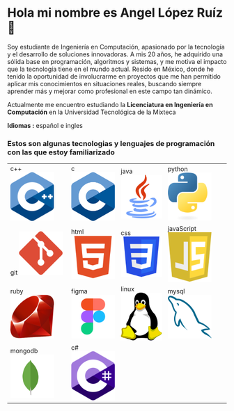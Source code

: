 # Hola mi nombre es Angel López Ruíz 👋

<!--
**angel-lr/angel-lr** is a ✨ _special_ ✨ repository because its `README.md` (this file) appears on your GitHub profile.

Here are some ideas to get you started:

- 🔭 I’m currently working on ...
- 🌱 I’m currently learning ...
- 👯 I’m looking to collaborate on ...
- 🤔 I’m looking for help with ...
- 💬 Ask me about ...
- 📫 How to reach me: ...
- 😄 Pronouns: ...
- ⚡ Fun fact: ...
-->
Soy estudiante de Ingeniería en Computación, apasionado por la tecnología y el desarrollo de soluciones innovadoras. A mis 20 años, he adquirido una sólida base en programación, algoritmos y sistemas, y me motiva el impacto que la tecnología tiene en el mundo actual. Resido en México, donde he tenido la oportunidad de involucrarme en proyectos que me han permitido aplicar mis conocimientos en situaciones reales, buscando siempre aprender más y mejorar como profesional en este campo tan dinámico.

Actualmente me encuentro estudiando la **Licenciatura en Ingeniería en Computación** en la Universidad Tecnológica de la Mixteca


**Idiomas :** español e ingles

### Estos son algunas tecnologias y lenguajes de programación con las que estoy familiarizado 

<table>
<tr>
<td>      
 c++

 <img src="images/c++.png" width="100"> 
</td>
<td>      
 c

 <img src="images/c.png" width="100"> 
</td>
<td>      
 java

 <img src="images/java.png" width="100" height="100"> 
</td>
<td>      
 python

 <img src="images/python.png" width="100"> 
</td>
</tr>
<tr>
<td>      
 git

 <img src="images/git.png" width="100"> 
</td>
<td>      
 html

 <img src="images/html.webp" width="100"> 
</td>
<td>      
 css

 <img src="images/css.svg" width="100"> 
</td>
<td>      
 javaScript

 <img src="images/javascript.svg" width="100"> 
</td>
</tr>
<tr>
<td>      
 ruby

 <img src="images/ruby.png" width="100"> 
</td>
<td>      
 figma

 <img src="images/figma.webp" width="100"> 
</td>
<td>      
 linux

 <img src="images/linux.webp" width="100"> 
</td>
<td> 
 mysql

 <img src="images/mysql.webp" width="100"> 
</td>
</tr>
<tr>
<td>
 mongodb

 <img src="images/mongodb.svg" width="100"> 
</td>
<td>
 c#

 <img src="images/csharp.png" width="100"> 
</td>
</tr>

</table>

